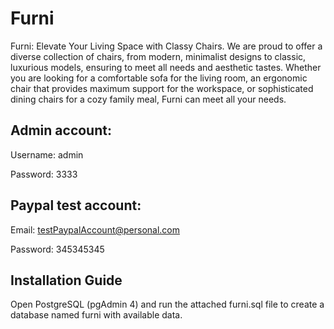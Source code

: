 # Furni

Furni: Elevate Your Living Space with Classy Chairs. We are proud to offer a diverse collection of chairs, from modern, minimalist designs to classic, luxurious models, ensuring to meet all needs and aesthetic tastes. Whether you are looking for a comfortable sofa for the living room, an ergonomic chair that provides maximum support for the workspace, or sophisticated dining chairs for a cozy family meal, Furni can meet all your needs.

## Admin account:

Username: admin

Password: 3333

## Paypal test account:

Email: testPaypalAccount@personal.com

Password: 345345345

## Installation Guide

Open PostgreSQL (pgAdmin 4) and run the attached furni.sql file to create a database named furni with available data.
